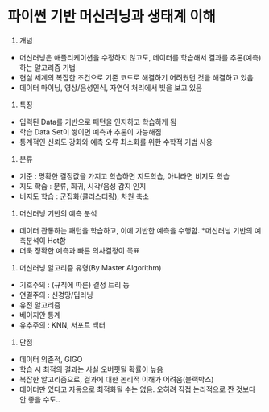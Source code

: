 # 파이썬 기반 머신러닝과 생태계 이해 

1. 개념
  - 머신러닝은 애플리케이션을 수정하지 않고도, 데이터를 학습해서 결과를 추론(예측)하는 알고리즘 기법
  - 현실 세계의 복잡한 조건으로 기존 코드로 해결하기 어려웠던 것을 해결하고 있음
  - 데이터 마이닝, 영상/음성인식, 자연어 처리에서 빛을 보고 있음

1. 특징
  - 입력된 Data를 기반으로 패턴을 인지하고 학습하게 됨
  - 학습 Data Set이 쌓이면 예측과 추론이 가능해짐
  - 통계적인 신뢰도 강화와 예측 오류 최소화를 위한 수학적 기법 사용

1. 분류
  - 기준 : 명확한 결정값을 가지고 학습하면 지도학습, 아니라면 비지도 학습
  - 지도 학습 : 분류, 회귀, 시각/음성 감지 인지
  - 비지도 학습 : 군집화(클러스터링), 차원 축소 

1. 머신러닝 기반의 예측 분석
  - 데이터 관통하는 패턴을 학습하고, 이에 기반한 예측을 수행함. *머신러닝 기반의 예측분석이 Hot함 
  - 더욱 정확한 예측과 빠른 의사결정이 목표

1. 머신러닝 알고리즘 유형(By Master Algorithm)
  - 기호주의 : (규칙에 따른) 결정 트리 등
  - 연결주의 : 신경망/딥러닝
  - 유전 알고리즘
  - 베이지안 통계
  - 유추주의 : KNN, 서포트 백터

1. 단점
  - 데이터 의존적, GIGO
  - 학습 시 최적의 결과는 사실 오버핏될 확률이 높음
  - 복잡한 알고리즘으로, 결과에 대한 논리적 이해가 어려움(블랙박스)
  - 데이터만 있다고 자동으로 최적화될 수는 없음. 오히려 직접 논리적으로 짠 것보다 안 좋을 수도..
